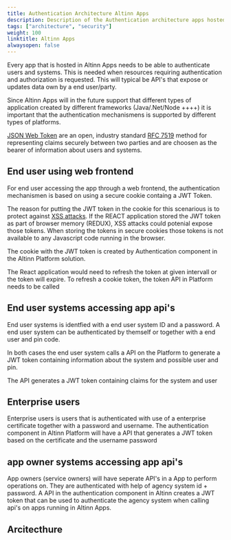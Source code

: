 ```yaml
---
title: Authentication Architecture Altinn Apps 
description: Description of the Authentication architecture apps hosted in Altinn Apps
tags: ["architecture", "security"]
weight: 100
linktitle: Altinn Apps
alwaysopen: false
---
```


Every app that is hosted in Altinn Apps needs to be able to authenticate users and systems. This is needed when resources requiring authentication and authorization is requested.
This will typical be API's that expose or updates data own by a end user/party.

Since Altinn Apps will in the future support that different types of application created by different frameworks (Java/.Net/Node ++++) it is important that the
authentication mechanismens is supported by different types of platforms.

[JSON Web Token](https://jwt.io/) are an open, industry standard [RFC 7519](https://tools.ietf.org/html/rfc7519) method for representing claims securely between two parties and are choosen
as the bearer of information about users and systems.

## End user using web frontend

For end user accessing the app through a web frontend, the authentication mechanismen is based on using a secure cookie containg a JWT Token.

The reason for putting the JWT token in the cookie for this scenarious is to protect against [XSS attacks](https://www.owasp.org/index.php/Cross-site_Scripting_(XSS)). 
If the REACT application stored the JWT token as part of browser memory (REDUX), XSS attacks could potenial expose those tokens. When storing the tokens in secure cookies
those tokens is not available to any Javascript code running in the browser.

The cookie with the JWT token is created by Authentication component in the Altinn Platform solution. 

The React application would need to refresh the token at given intervall or the token will expire. To refresh a cookie token, the token API in Platform needs to be called

## End user systems accessing app api's

End user systems is identfied with a end user system ID and a password. A end user system can be authenticated by themself or together with a end user and pin code. 

In both cases the end user system calls a API on the Platform to generate a JWT token containing information about the system and possible user and pin.

The API generates a JWT token containing claims for the system and user

## Enterprise users

Enterprise users is users that is authenticated with use of a enterprise certificate together with a password and username. The authentication component in Altinn Platform will have a API
that generates a JWT token based on the certificate and the username password

## app owner systems accessing app api's

App owners (service owners) will have seperate API's in a App to perform operations on. They are authenticated with help of agency system id + password. A API in the authentication component
in Altinn creates a JWT token that can be used to authenticate the agency system when calling api's on apps running in Altinn Apps.


## Arcitecthure


